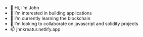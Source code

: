 - 👋 Hi, I’m John
- 👀 I’m interested in building applications
- 🌱 I’m currently learning the blockchain
- 💞️ I’m looking to collaborate on javascript and solidity projects
- 📫 jhnkreatur.netlify.app

<!---
jhnkreatur/jhnkreatur is a ✨ special ✨ repository because its `README.md` (this file) appears on your GitHub profile.
You can click the Preview link to take a look at your changes.
--->
